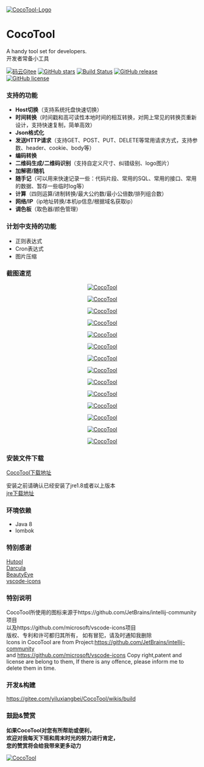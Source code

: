 <a href="https://gitee.com/yiluxiangbei/CocoTool">
 <img alt="CocoTool-Logo" src="https://gitee.com/yiluxiangbei/CocoTool/raw/master/screen_shoot/logo-128.png">
</a>
  
# CocoTool 
A handy tool set for developers.   
开发者常备小工具  

[![码云Gitee](https://gitee.com/yiluxiangbei/CocoTool/badge/star.svg?theme=blue)](https://gitee.com/yiluxiangbei/CocoTool)
[![GitHub stars](https://img.shields.io/github/stars/drelp/CocoTool.svg)](https://github.com/drelp/CocoTool)
[![Build Status](https://travis-ci.org/drelp/CocoTool.svg?branch=master)](https://travis-ci.org/drelp/CocoTool)
[![GitHub release](https://img.shields.io/github/v/release/drelp/CocoTool)](https://github.com/drelp/CocoTool/releases)
[![GitHub license](https://img.shields.io/github/license/drelp/CocoTool)](https://github.com/drelp/CocoTool/blob/master/LICENSE.txt)

### 支持的功能
+ **Host切换**（支持系统托盘快速切换）  
+ **时间转换**（时间戳和高可读性本地时间的相互转换，对网上常见的转换页重新设计，支持快速复制，简单高效）  
+ **Json格式化**  
+ **发送HTTP请求**（支持GET、POST、PUT、DELETE等常用请求方式，支持参数、header、cookie、body等）  
+ **编码转换**  
+ **二维码生成/二维码识别**（支持自定义尺寸、纠错级别、logo图片）  
+ **加解密/随机**  
+ **随手记**（可以用来快速记录一些：代码片段、常用的SQL、常用的接口、常用的数据、暂存一些临时log等）  
+ **计算**（四则运算/进制转换/最大公约数/最小公倍数/排列组合数）
+ **网络/IP**（ip地址转换/本机ip信息/根据域名获取ip）
+ **调色板**（取色器/颜色管理）

### 计划中支持的功能
+ 正则表达式  
+ Cron表达式  
+ 图片压缩  

### 截图速览

<p align="center">
  <a href="https://gitee.com/yiluxiangbei/CocoTool/raw/master/screen_shoot/mt-quickNote.png">
   <img alt="CocoTool" src="https://gitee.com/yiluxiangbei/CocoTool/raw/master/screen_shoot/mt-quickNote.png">
  </a>
</p>  

<p align="center">
  <a href="https://gitee.com/yiluxiangbei/CocoTool/raw/master/screen_shoot/mt-timeConvert.png">
   <img alt="CocoTool" src="https://gitee.com/yiluxiangbei/CocoTool/raw/master/screen_shoot/mt-timeConvert.png">
  </a>
</p>  

<p align="center">
  <a href="https://gitee.com/yiluxiangbei/CocoTool/raw/master/screen_shoot/mt-jsonBeauty.png">
   <img alt="CocoTool" src="https://gitee.com/yiluxiangbei/CocoTool/raw/master/screen_shoot/mt-jsonBeauty.png">
  </a>
</p>  

<p align="center">
  <a href="https://gitee.com/yiluxiangbei/CocoTool/raw/master/screen_shoot/mt-switchHost.png">
   <img alt="CocoTool" src="https://gitee.com/yiluxiangbei/CocoTool/raw/master/screen_shoot/mt-switchHost.png">
  </a>
</p>  

<p align="center">
  <a href="https://gitee.com/yiluxiangbei/CocoTool/raw/master/screen_shoot/mt-httpRequest.png">
   <img alt="CocoTool" src="https://gitee.com/yiluxiangbei/CocoTool/raw/master/screen_shoot/mt-httpRequest.png">
  </a>
</p>  

<p align="center">
  <a href="https://gitee.com/yiluxiangbei/CocoTool/raw/master/screen_shoot/mt-encode.png">
   <img alt="CocoTool" src="https://gitee.com/yiluxiangbei/CocoTool/raw/master/screen_shoot/mt-encode.png">
  </a>
</p>  

<p align="center">
  <a href="https://gitee.com/yiluxiangbei/CocoTool/raw/master/screen_shoot/mt-qrcode.png">
   <img alt="CocoTool" src="https://gitee.com/yiluxiangbei/CocoTool/raw/master/screen_shoot/mt-qrcode.png">
  </a>
</p>  

<p align="center">
  <a href="https://gitee.com/yiluxiangbei/CocoTool/raw/master/screen_shoot/mt-crypto.png">
   <img alt="CocoTool" src="https://gitee.com/yiluxiangbei/CocoTool/raw/master/screen_shoot/mt-crypto.png">
  </a>
</p>  

<p align="center">
  <a href="https://gitee.com/yiluxiangbei/CocoTool/raw/master/screen_shoot/mt-setting.png">
   <img alt="CocoTool" src="https://gitee.com/yiluxiangbei/CocoTool/raw/master/screen_shoot/mt-setting.png">
  </a>
</p>  

<p align="center">
  <a href="https://gitee.com/yiluxiangbei/CocoTool/raw/master/screen_shoot/mt-calculator.png">
   <img alt="CocoTool" src="https://gitee.com/yiluxiangbei/CocoTool/raw/master/screen_shoot/mt-calculator.png">
  </a>
</p>  

<p align="center">
  <a href="https://gitee.com/yiluxiangbei/CocoTool/raw/master/screen_shoot/mt-net.png">
   <img alt="CocoTool" src="https://gitee.com/yiluxiangbei/CocoTool/raw/master/screen_shoot/mt-net.png">
  </a>
</p>  

<p align="center">
  <a href="https://gitee.com/yiluxiangbei/CocoTool/raw/master/screen_shoot/mt-colorBoard.png">
   <img alt="CocoTool" src="https://gitee.com/yiluxiangbei/CocoTool/raw/master/screen_shoot/mt-colorBoard.png">
  </a>
</p>  

<p align="center">
  <a href="https://gitee.com/yiluxiangbei/CocoTool/raw/master/screen_shoot/mt-favoriteColor.png">
   <img alt="CocoTool" src="https://gitee.com/yiluxiangbei/CocoTool/raw/master/screen_shoot/mt-favoriteColor.png">
  </a>
</p>  

<p align="center">
  <a href="https://gitee.com/yiluxiangbei/CocoTool/raw/master/screen_shoot/mt-about.png">
   <img alt="CocoTool" src="https://gitee.com/yiluxiangbei/CocoTool/raw/master/screen_shoot/mt-about.png">
  </a>
</p>  

### 安装文件下载

[CocoTool下载地址](https://github.com/drelp/CocoTool/wiki/download)  

安装之前请确认已经安装了jre1.8或者以上版本   
[jre下载地址](http://www.oracle.com/technetwork/java/javase/downloads/jre8-downloads-2133155.html)  

### 环境依赖
+ Java 8
+ lombok

### 特别感谢
[Hutool](http://hutool.cn/)  
[Darcula](https://github.com/bulenkov/Darcula)  
[BeautyEye](https://gitee.com/jackjiang/beautyeye)  
[vscode-icons](https://github.com/microsoft/vscode-icons)  

### 特别说明
CocoTool所使用的图标来源于https://github.com/JetBrains/intellij-community项目  
以及https://github.com/microsoft/vscode-icons项目  
版权、专利和许可都归其所有，
如有冒犯，请及时通知我删除  
Icons in CocoTool are from Project:https://github.com/JetBrains/intellij-community  
and https://github.com/microsoft/vscode-icons
Copy right,patent and license are belong to them,
If there is any offence, please inform me to delete them in time.  

### 开发&构建

https://gitee.com/yiluxiangbei/CocoTool/wikis/build

### 鼓励&赞赏  
**如果CocoTool对您有所帮助或便利，  
欢迎对我每天下班和周末时光的努力进行肯定，  
您的赞赏将会给我带来更多动力**
<p align="left">
  <a href="https://gitee.com/yiluxiangbei/CocoTool">
   <img alt="CocoTool" src="http://download.luomor.com/file/wx-zanshang.jpg">
  </a>
</p>